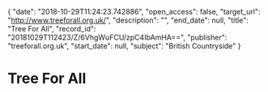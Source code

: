 {
  "date": "2018-10-29T11:24:23.742886", 
  "open_access": false, 
  "target_url": "http://www.treeforall.org.uk/", 
  "description": "", 
  "end_date": null, 
  "title": "Tree For All", 
  "record_id": "20181029T112423/Z/6VhgWuFCU/zpC4IbAmHA==", 
  "publisher": "treeforall.org.uk", 
  "start_date": null, 
  "subject": "British Countryside"
}

# Tree For All


